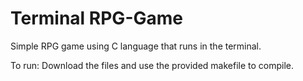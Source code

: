 # Terminal RPG-Game
Simple RPG game using C language that runs in the terminal.

To run: Download the files and use the provided makefile to compile.

